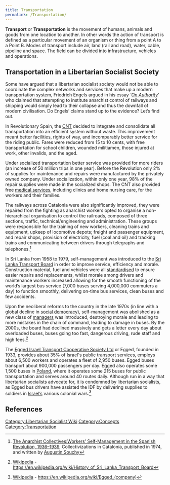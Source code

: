 ```yaml
---
title: Transportation
permalink: /Transportation/
---
```


**Transport** or **Transportation** is the movement of humans, animals
and goods from one location to another. In other words the action of
transport is defined as a particular movement of an organism or thing
from a point A to a Point B. Modes of transport include air, land (rail
and road), water, cable, pipeline and space. The field can be divided
into infrastructure, vehicles and operations.

## Transportation in a Libertarian Socialist Society

Some have argued that a libertarian socialist society would not be able
to coordinate the complex networks and services that make up a modern
transportation system, Friedrich Engels argued in his essay *'[On
Authority](On_Authority_(Book).md "wikilink")*' who claimed that attempting
to institute anarchist control of railways and shipping would simply
lead to their collapse and thus the downfall of modern civilisation. Do
Engels’ claims stand up to the evidence? Let’s find out.

In Revolutionary Spain, the
[CNT](National_Confederation_of_Labour_(Spain).md "wikilink") decided to
integrate and consolidate all transportation into an efficient system
without waste. This improvement meant better facilities, rights of way,
and incomparably better service for the riding public. Fares were
reduced from 15 to 10 cents, with free transportation for school
children, wounded militiamen, those injured at work, other invalids, and
the aged. 

Under socialized transportation better service was provided for more
riders (an increase of 50 million trips in one year). Before the
Revolution only 2% of supplies for maintenance and repairs were
manufactured by the privately owned company. Under socialization, within
only one year, 98% of the repair supplies were made in the socialized
shops. The CNT also provided free [medical
services](Healthcare.md "wikilink"), including clinics and home nursing
care, for the workers and their families.

The railways across Catalonia were also significantly improved, they
were repaired from the fighting as anarchist workers opted to organise a
non-hierarchical organisation to control the railroads, composed of
three sections, traffic, technical/engineering and administration. These
groups were responsible for the training of new workers, cleaning trains
and equipment, upkeep of locomotive depots; freight and passenger
equipment, and repair shops, provision of electricity, fuel (coal and
oil) and tracking trains and communicating between drivers through
telegraphs and telephones.[^1]

In Sri Lanka from 1958 to 1979, self-management was introduced to the
[Sri Lanka Transport Board](Sri_Lanka_Transport_Board.md "wikilink") in
order to improve service, efficiency and morale. Construction material,
fuel and vehicles were all [standardised](Standardisation.md "wikilink") to
ensure easier repairs and replacements, whilst morale among drivers and
maintenance workers increased allowing for the smooth functioning of the
world’s largest bus service (7,000 buses serving 4,000,000 commuters a
day) to function smoothly, delivering on-time bus services, clean buses
and few accidents.

Upon the neoliberal reforms to the country in the late 1970s (in line
with a global decline in [social
democracy](Social_Democracy.md "wikilink")), self-management was abolished
as a new class of [managers](Boss.md "wikilink") was introduced, destroying
morale and leading to more mistakes in the chain of command, leading to
damage in buses. By the 2000s, the board had declined massively and gets
a letter every day about overloaded buses, buses going too fast,
dangerous driving, rude staff and high fees.[^2]

The [Egged Israel Transport Cooperative Society
Ltd](Egged_(Cooperative).md "wikilink") or Egged, founded in 1933, provides
about 35% of Israel's public transport services, employs about 6,500
workers and operates a fleet of 2,950 buses. Egged buses transport about
900,000 passengers per day. Egged also operates some 1,500 buses in
[Poland](Poland.md "wikilink"), where it operates some 215 buses for public
transportation and serves around 40 routes daily. Although run in a way
that libertarian socialists advocate for, it is condemned by libertarian
socialists, as Egged bus drivers have assisted the IDF by delivering
supplies to soldiers in [Israel’s](Israel.md "wikilink") various colonial
wars.[^3]

## References

<references />

[Category:Libertarian Socialist
Wiki](Category:Libertarian_Socialist_Wiki.md "wikilink")
[Category:Concepts](Category:Concepts.md "wikilink")
[Category:Transportation](Category:Transportation.md "wikilink")

[^1]: [The Anarchist Collectives:Workers’ Self-Management in the Spanish
    Revolution, 1936–1939](The_Anarchist_Collectives_(Book).md "wikilink"),
    Collectivizations in Catalonia, published in 1974, and written by
    [Augustin Souchy](Augustin_Souchy.md "wikilink")

[^2]: [Wikipedia](Wikipedia.md "wikilink") -
    <https://en.wikipedia.org/wiki/History_of_Sri_Lanka_Transport_Board>

[^3]: [Wikipedia](Wikipedia.md "wikilink") -
    <https://en.wikipedia.org/wiki/Egged_(company)>